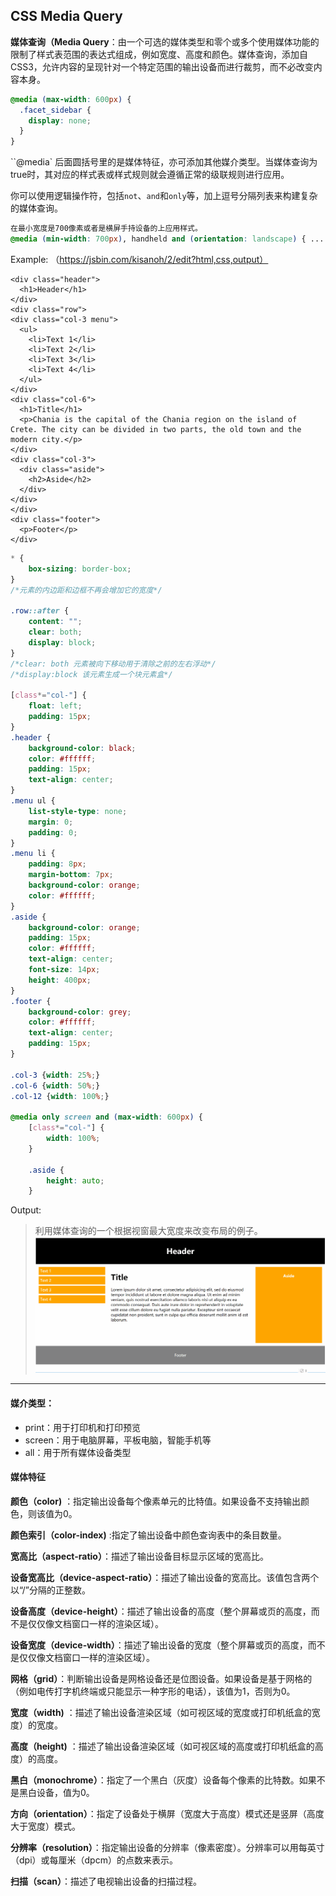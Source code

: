CSS Media Query
---
**媒体查询（Media Query**：由一个可选的媒体类型和零个或多个使用媒体功能的限制了样式表范围的表达式组成，例如宽度、高度和颜色。媒体查询，添加自CSS3，允许内容的呈现针对一个特定范围的输出设备而进行裁剪，而不必改变内容本身。

~~~css
@media (max-width: 600px) {
  .facet_sidebar {
    display: none;
  }
}
~~~
``@media` 后面圆括号里的是媒体特征，亦可添加其他媒介类型。当媒体查询为true时，其对应的样式表或样式规则就会遵循正常的级联规则进行应用。

你可以使用逻辑操作符，包括`not`、`and`和`only`等，加上逗号分隔列表来构建复杂的媒体查询。

~~~css
在最小宽度是700像素或者是横屏手持设备的上应用样式。
@media (min-width: 700px), handheld and (orientation: landscape) { ... }
~~~

Example: （https://jsbin.com/kisanoh/2/edit?html,css,output）
~~~html5
<div class="header">
  <h1>Header</h1>
</div>
<div class="row">
<div class="col-3 menu">
  <ul>
    <li>Text 1</li>
    <li>Text 2</li>
    <li>Text 3</li>
    <li>Text 4</li>
  </ul>
</div>
<div class="col-6">
  <h1>Title</h1>
  <p>Chania is the capital of the Chania region on the island of Crete. The city can be divided in two parts, the old town and the modern city.</p>
</div>
<div class="col-3">
  <div class="aside">
    <h2>Aside</h2>
  </div>
</div>
</div>
<div class="footer">
  <p>Footer</p>
</div>
~~~
~~~css
* {
    box-sizing: border-box;
}
/*元素的内边距和边框不再会增加它的宽度*/

.row::after {
    content: "";
    clear: both;
    display: block;
}
/*clear: both 元素被向下移动用于清除之前的左右浮动*/
/*display:block 该元素生成一个块元素盒*/

[class*="col-"] {
    float: left;
    padding: 15px;
}
.header {
    background-color: black;
    color: #ffffff;
    padding: 15px;
    text-align: center;
}
.menu ul {
    list-style-type: none;
    margin: 0;
    padding: 0;
}
.menu li {
    padding: 8px;
    margin-bottom: 7px;
    background-color: orange;
    color: #ffffff;
}
.aside {
    background-color: orange;
    padding: 15px;
    color: #ffffff;
    text-align: center;
    font-size: 14px;
    height: 400px;
}
.footer {
    background-color: grey;
    color: #ffffff;
    text-align: center;
    padding: 15px;
}

.col-3 {width: 25%;}
.col-6 {width: 50%;}
.col-12 {width: 100%;}

@media only screen and (max-width: 600px) {
    [class*="col-"] {
        width: 100%;
    }

    .aside {
        height: auto;
    }
~~~
Output:
>利用媒体查询的一个根据视窗最大宽度来改变布局的例子。
>![](./raw/images/output.gif)
---

#### 媒介类型：
* print：用于打印机和打印预览
*	screen：用于电脑屏幕，平板电脑，智能手机等
*	all：用于所有媒体设备类型


#### 媒体特征

**颜色（color)** ：指定输出设备每个像素单元的比特值。如果设备不支持输出颜色，则该值为0。

**颜色索引（color-index)** :指定了输出设备中颜色查询表中的条目数量。

**宽高比（aspect-ratio）**：描述了输出设备目标显示区域的宽高比。

**设备宽高比（device-aspect-ratio）**：描述了输出设备的宽高比。该值包含两个以“/”分隔的正整数。

**设备高度（device-height）**：描述了输出设备的高度（整个屏幕或页的高度，而不是仅仅像文档窗口一样的渲染区域）。

**设备宽度（device-width）**：描述了输出设备的宽度（整个屏幕或页的高度，而不是仅仅像文档窗口一样的渲染区域）。

**网格（grid）**：判断输出设备是网格设备还是位图设备。如果设备是基于网格的（例如电传打字机终端或只能显示一种字形的电话），该值为1，否则为0。

**宽度（width)** ：描述了输出设备渲染区域（如可视区域的宽度或打印机纸盒的宽度）的宽度。

**高度（height)** ：描述了输出设备渲染区域（如可视区域的高度或打印机纸盒的高度）的高度。

**黑白（monochrome）**：指定了一个黑白（灰度）设备每个像素的比特数。如果不是黑白设备，值为0。

**方向（orientation）**：指定了设备处于横屏（宽度大于高度）模式还是竖屏（高度大于宽度）模式。

**分辨率（resolution）**：指定输出设备的分辨率（像素密度）。分辨率可以用每英寸（dpi）或每厘米（dpcm）的点数来表示。

**扫描（scan）**：描述了电视输出设备的扫描过程。
